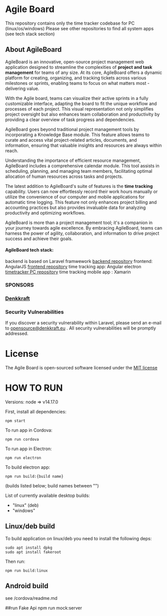 # Agile Board

This repository contains only the time tracker codebase for PC (linux/os/windows)
Please see other repositories to find all system apps (see tech stack section)

## About AgileBoard
AgileBoard is an innovative, open-source project management web application designed to streamline the complexities of <b>project and task management</b> for teams of any size. At its core, AgileBoard offers a dynamic platform for creating, organizing, and tracking tickets across various milestones or sprints, enabling teams to focus on what matters most - delivering value.

With the Agile board, teams can visualize their active sprints in a fully customizable interface, adapting the board to fit the unique workflow and processes of each project. This visual representation not only simplifies project oversight but also enhances team collaboration and productivity by providing a clear overview of task progress and dependencies.

AgileBoard goes beyond traditional project management tools by incorporating a Knowledge Base module. This feature allows teams to curate and access vital project-related articles, documents, and information, ensuring that valuable insights and resources are always within reach.

Understanding the importance of efficient resource management, AgileBoard includes a comprehensive calendar module. This tool assists in scheduling, planning, and managing team members, facilitating optimal allocation of human resources across tasks and projects.

The latest addition to AgileBoard's suite of features is the <b>time tracking</b> capability. Users can now effortlessly record their work hours manually or utilize the convenience of our computer and mobile applications for automatic time logging. This feature not only enhances project billing and accounting practices but also provides invaluable data for analyzing productivity and optimizing workflows.

AgileBoard is more than a project management tool; it's a companion in your journey towards agile excellence. By embracing AgileBoard, teams can harness the power of agility, collaboration, and information to drive project success and achieve their goals.

#### AgileBoard tech stack:
backend is based on Laravel framwework [backend repository](https://github.com/fenzelek/agileboard_backend.git)
frontend: AngularJS  [frontend repository](https://github.com/fenzelek/agileboard_frontend.git)
time tracking app: Angular electron [timetracker PC repository](https://github.com/fenzelek/agileboard_timetracker_pc.git)
time tracking mobile app : Xamarin

### SPONSORS
### **[Denkkraft](https://denkkraft.eu/)**

### Security Vulnerabilities
If you discover a security vulnerability within Laravel, please send an e-mail to [opensource@denkkraft.eu](mailto:opensource@denkkraft.eu) . All security vulnerabilities will be promptly addressed.

# License
The Agile Board is open-sourced software licensed under the [MIT license](https://opensource.org/licenses/MIT)

# HOW TO RUN

Versions:
node => v14.17.0


First, install all dependencies:
```
npm start
```  

To run app in Cordova:  
```
npm run cordova
```  

To run app in Electron:  
```
npm run electron
```

To build electron app:  
```
npm run build:{build name}
```  

(builds listed below; build names between "")  

List of currently available desktop builds:  
- "linux" (deb)  
- "windows"

## Linux/deb build  
To build application on linux/deb you need to install the following deps:  
```
sudo apt install dpkg
sudo apt install fakeroot
```

Then run:
```
npm run build:linux
```  

## Android build
see /cordova/readme.md

##run Fake Api
npm run mock:server
